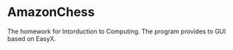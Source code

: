# AmazonChess
The homework for Intorduction to Computing.
The program provides to GUI based on EasyX.
